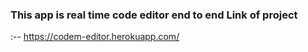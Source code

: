 ### This app is real time  code editor end to end Link of project
:-- https://codem-editor.herokuapp.com/
